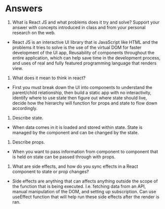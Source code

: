 # Answers

1. What is React JS and what problems does it try and solve? Support your answer with concepts introduced in class and from your personal research on the web.

  - React JS is an interactive UI library that is JavaScript like HTML and the problems it tries to solve is the use of the virtual DOM for faster development of the UI app, Reusability of components throughout the entire application, which can help save time in the development process, and uses of real and fully featured programming language that renders view.

1. What does it mean to think in react?

  - First you must break down the UI into components to understand the parent/child relationship, then build a static app with no interactivity, identify where to use state then figure out where state should live, decide how the hierarchy will function for props and state to flow down accordingly.

1. Describe state.

  - When data comes in it is loaded and stored within state. State is managed by the component and can be changed by the state.

1. Describe props.

  - When you want to pass information from component to component that is held on state can be passed through with props.

1. What are side effects, and how do you sync effects in a React component to state or prop changes?

  - Side effects are anything that can affects anything outside the scope of the function that is being executed. I.e. fetching data from an API, manual manipulation of the DOM, and setting up subscription. Can use useEffect function that will help run these side effects after the render is ran.

